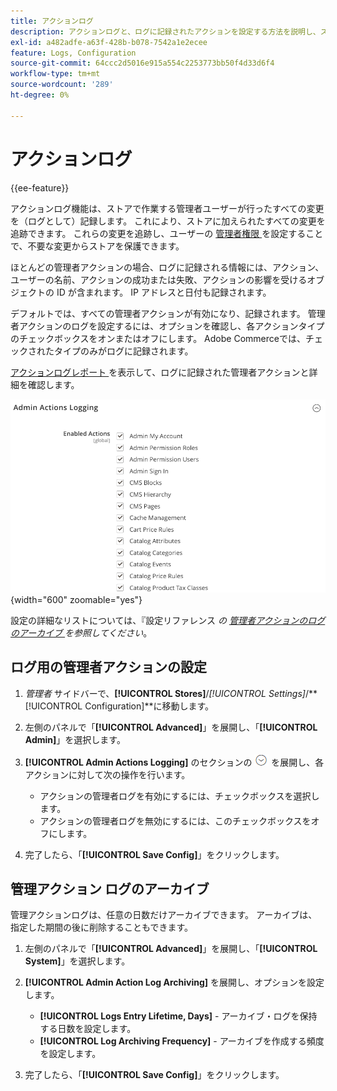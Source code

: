 ```yaml
---
title: アクションログ
description: アクションログと、ログに記録されたアクションを設定する方法を説明し、ストアに加えられたすべての変更を追跡できるようにします。
exl-id: a482adfe-a63f-428b-b078-7542a1e2ecee
feature: Logs, Configuration
source-git-commit: 64ccc2d5016e915a554c2253773bb50f4d33d6f4
workflow-type: tm+mt
source-wordcount: '289'
ht-degree: 0%

---
```


# アクションログ

{{ee-feature}}

アクションログ機能は、ストアで作業する管理者ユーザーが行ったすべての変更を（ログとして）記録します。 これにより、ストアに加えられたすべての変更を追跡できます。 これらの変更を追跡し、ユーザーの [ 管理者権限 ](permissions.md) を設定することで、不要な変更からストアを保護できます。

ほとんどの管理者アクションの場合、ログに記録される情報には、アクション、ユーザーの名前、アクションの成功または失敗、アクションの影響を受けるオブジェクトの ID が含まれます。 IP アドレスと日付も記録されます。

デフォルトでは、すべての管理者アクションが有効になり、記録されます。 管理者アクションのログを設定するには、オプションを確認し、各アクションタイプのチェックボックスをオンまたはオフにします。 Adobe Commerceでは、チェックされたタイプのみがログに記録されます。

[ アクションログレポート ](action-log-report.md) を表示して、ログに記録された管理者アクションと詳細を確認します。

![ 詳細設定 – 管理アクションのログ ](../configuration-reference/advanced/assets/admin-actions-logging.png){width="600" zoomable="yes"}

設定の詳細なリストについては、『設定リファレンス _の [ 管理者アクションのログのアーカイブ ](../configuration-reference/advanced/system.md) を参照してください_。

## ログ用の管理者アクションの設定

1. _管理者_ サイドバーで、**[!UICONTROL Stores]**/_[!UICONTROL Settings]_/**[!UICONTROL Configuration]**に移動します。

1. 左側のパネルで「**[!UICONTROL Advanced]**」を展開し、「**[!UICONTROL Admin]**」を選択します。

1. **[!UICONTROL Admin Actions Logging]** のセクションの ![ 展開セレクター ](../assets/icon-display-expand.png) を展開し、各アクションに対して次の操作を行います。

   - アクションの管理者ログを有効にするには、チェックボックスを選択します。
   - アクションの管理者ログを無効にするには、このチェックボックスをオフにします。

1. 完了したら、「**[!UICONTROL Save Config]**」をクリックします。

## 管理アクション ログのアーカイブ

管理アクションログは、任意の日数だけアーカイブできます。 アーカイブは、指定した期間の後に削除することもできます。

1. 左側のパネルで「**[!UICONTROL Advanced]**」を展開し、「**[!UICONTROL System]**」を選択します。

1. **[!UICONTROL Admin Action Log Archiving]** を展開し、オプションを設定します。

   - **[!UICONTROL Logs Entry Lifetime, Days]** - アーカイブ・ログを保持する日数を設定します。
   - **[!UICONTROL Log Archiving Frequency]** - アーカイブを作成する頻度を設定します。

1. 完了したら、「**[!UICONTROL Save Config]**」をクリックします。
